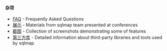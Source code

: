 #### 杂项
* [FAQ](./FAQ.html) - Frequently Asked Questions
* [展示](./Presentations.html) - Materials from sqlmap team presented at conferences
* [截图](./Screenshots.html) - Collection of screenshots demonstrating some of features
* [第三方库](./Third-party-libraries.html) - Detailed information about third-party libraries and tools used by sqlmap
